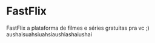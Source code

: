 # FastFlix
FastFlix a plataforma de filmes e séries gratuitas pra vc ;)
aushaisuahsiuahsiaushiashaiushai